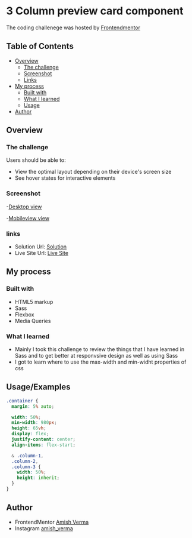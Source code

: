# 3 Column preview card component

The coding challenege was hosted by [Frontendmentor](https://www.frontendmentor.io/challenges/3column-preview-card-component-pH92eAR2-)

## Table of Contents

- [Overview](#overview)
  - [The challenge](#the-challenge)
  - [Screenshot](#screenshot)
  - [Links](#links)
- [My process](#my-process)
  - [Built with](#built-with)
  - [What I learned](#what-i-learned)
  - [Usage](#Usage/Examples)
- [Author](#author)

## Overview

### The challenge

Users should be able to:

- View the optimal layout depending on their device's screen size
- See hover states for interactive elements

### Screenshot

-[Desktop view](images/Desktopview.png)

-[Mobileview view](images/Mobileview.png)

### links

- Solution Url: [Solution](https://github.com/amishverma/3-column-preview-card-component)
- Live Site Url: [Live Site](https://amishverma.github.io/3-column-preview-card-component/)

## My process

### Built with

- HTML5 markup
- Sass
- Flexbox
- Media Queries

### What I learned

- Mainly I took this challenge to review the things that I have learned in Sass and to get better at responvsive design as well as using Sass
- I got to learn where to use the max-width and min-widht properties of css

## Usage/Examples

```css
.container {
  margin: 5% auto;

  width: 50%;
  min-width: 980px;
  height: 65vh;
  display: flex;
  justify-content: center;
  align-items: flex-start;

  & .column-1,
  .column-2,
  .column-3 {
    width: 50%;
    height: inherit;
  }
}
```

## Author

- FrontendMentor [Amish Verma](https://www.frontendmentor.io/profile/amishverma)
- Instagram [amish_verma](https://www.instagram.com/amish_verma/)
